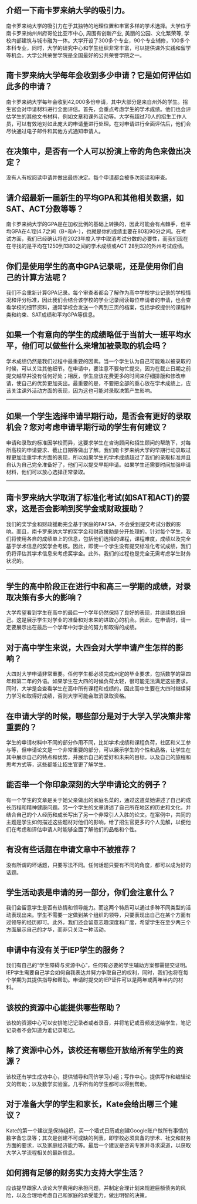
## 介绍一下南卡罗来纳大学的吸引力。

南卡罗来纳大学的吸引力在于其独特的地理位置和丰富多样的学术选择。大学位于南卡罗来纳州州府哥伦比亚市中心, 周围有创新产业, 美丽的公园、文化繁荣等, 学校内部建筑与城市融为一体。大学开设了300多个专业，90个专业辅修，100多个本科专业，同时，大学的研究中心和学生组织非常丰富，可以提供课外实践和留学等机会。大学公共荣誉学院是全国最好的公共荣誉学院之一。

## 南卡罗来纳大学每年会收到多少申请？它是如何评估如此多的申请？

南卡罗来纳大学每年会收到42,000多份申请，其中大部分是来自州外的学生。招生官会对申请材料进行全面评估。首先，会重点考虑学生的学术成绩。他们也会评估学生的其他文书材料，例如文章和课外活动等。大学有超过70人的招生工作人员，可以有效地对如此庞大的申请量进行处理。在对申请进行全面评估后，他们会尽快通过电子邮件和其他方式通知申请人。


## 在决策中，是否有一个人可以扮演上帝的角色来做出决定？ 
没有人有权阅读申请并做出最终决定。每个申请都会被多次阅读和审查。 


## 请介绍最新一届新生的平均GPA和其他相关数据，如SAT、ACT分数等等？ 
南卡罗来纳大学的GPA是在加权比例的基础上转换的，因此可能会有点棘手，但平均GPA在4.1到4.7之间（B+和A-），也就是你的成绩主要在80和90分之间。在考试方面，我们已经确认将在2023年度入学中取消考试分数的必要性，而我们现在在寻找的是平均在1250到1380之间的学术成绩或ACT 28到32的外州考试成绩。 


## 你们是使用学生的高中GPA记录呢，还是使用你们自己的计算方法呢？ 
我们不会重新计算GPA记录。每个审查者都会了解作为高中学校学业记录的学校情况和评分标准，因此我们会结合该学校的学业记录阅读每位申请者的申请，也会查看学校的细节资料，通常学校会发送一个两到三页的档案，包括学校提供的课程种类和约束、SAT成绩和平均GPA等信息。


## 如果一个有意向的学生的成绩略低于当前大一班平均水平，他们可以做些什么来增加被录取的机会吗？

学术成绩仍然是我们过程中最重要的因素。当一个学生认为自己可能难以被录取的时候，可以关注其他细节。在申请中，要注意不要匆忙提交，因为在截止日期之前提交越早并没有任何好处；相反，学生应该花费更多的时间来仔细排版和修改申请，使自己的优势更加突出。最重要的是，不要把全部的重心放在学术成绩上，应该关注课外活动方面的表现，因为这也可能对录取决策产生影响。
***

## 如果一个学生选择申请早期行动，是否会有更好的录取机会？您对考虑申请早期行动的学生有何建议？

申请和录取的标准因学校而异，这要求学生在咨询顾问和招生顾问的帮助下，对每所高校的申请要求、截止日期等做出了解。我们南卡罗来纳大学的早期行动录取过程更加注重学术方面的表现，所以如果学生的学术成绩超过了我们的录取标准并且自认为自己完全准备好了，他们可以提交早期申请。如果学生还需要时间加强申请材料，他们可以放心选择正常录取。
***

## 南卡罗来纳大学取消了标准化考试(如SAT和ACT)的要求，这是否会影响到奖学金或财政援助？ 

我们的奖学金和财政援助完全基于家庭的FAFSA，不会受到提交考试分数的影响。而且，南卡罗来纳大学的奖学金和财政援助是分开处理的。针对每个学生，我们将使用各自的成绩单上的信息，包括他们选择的课程，课程难度，成绩以及完全基于学术信息的奖学金考核。因此，即使一个学生没有提交标准化考试成绩，我们仍将评估其学术信息来考虑奖学金。此外，我们的过程也是完全无需考虑学生财务状况的。 
***

## 学生的高中阶段正在进行中和高三一学期的成绩，对录取决策有多大的影响？

大学希望看到学生在高中的最后一个学年仍然保持了良好的表现，并继续挑战自己。这是展示学生对学业的准备和对未来的进取心的机会。因此，在申请时，请一定要展示出在最后一个学年中对学业的努力和取得的成绩。


## 对于高中学生来说，大四会对大学申请产生怎样的影响？

大四对大学申请非常重要。任何学生都必须完成州定的毕业要求，包括数学的第四年和第二年的外语。如果学生在大四的时候负荷太轻，很可能无法满足这些要求。同时，大学是会查看学生在高中所有课程和成绩的，因此高中生要在大四时继续努力学习和取得好成绩，否则大学可能会取消录取资格。

## 在申请大学的时候，哪些部分是对于大学入学决策非常重要的？

学生的申请材料中不同的部分作用不同，比如学术成绩和课程负荷，社区和义工参与等，但申请论文是一个非常重要的部分，可以展示学生的个性和品格，让学生在其中展示自己的特点和优势，并展示自己的爱好和未来的目标，以及自己的旅程和思考方式等，这些都能让招生官更了解学生。

## 能否举一个你印象深刻的大学申请论文的例子？

有一个学生的文章是关于她父亲做出的家庭名菜的，通过这道菜她讲述了自己的成长历程和精神健康问题。另一个学生的文章讲述了自己所在地区的历史和文化，并结合自己的个人经历和成长写出了另一个非常引人入胜的论文。在案例中，共同的主题是学生如何描述这些题材对他们的影响，给了招生官更多的个人见解，以便他们在考虑和评估申请人时能够全面了解他们的品格和个性。


## 有没有些话题在申请文章中不被推荐？

没有所谓的坏话题，只要写法不同。任何话题只要有不同的角度，都可以成为好的话题。 


## 学生活动表是申请的另一部分，你们会注意什么？

我们会留意学生是否有热情和领导能力。而这两个特质可以通过多种不同类型的活动表现出来。学生不需要一定做到某个组织的领导，只要表现出自己在某个方面有过领导的经历即可。此外，我们还会留意志趣深度和广度，希望学生在至少两三个方面展示自己的才华，而非只关注一种活动。 


## 申请中有没有关于IEP学生的服务？

我们有自己的“学生障碍与资源中心”，任何有必要的学生辅助方案都需提交证明。IEP学生需要自己学会如何自我表达并努力争取自己的权利，同时，我们也将在每个学期为其提供指导和帮助。申请时提交的IEP证件可以是两年或两年半内的材料。


## 该校的资源中心能提供哪些帮助？

该校的资源中心可以安排笔记记录者或者录音，并将笔记或音频发送给学生，笔记记录者不会知道为谁记录笔记。


## 除了资源中心外，该校还有哪些开放给所有学生的资源？

该校还有学生成功中心，提供辅导和同侪学习小组；写作中心，提供写作和编辑论文的帮助；以及数学实验室。几乎所有的学生都可以得到帮助。


## 对于准备大学的学生和家长，Kate会给出哪三个建议？

Kate的第一个建议是保持组织，买一个墙式日历或创建Google账户做所有事情的数字备忘录等；其次是创建不可或缺的列表，即学校必须具备的学术、社交和财务方面的要求，以及家庭经济能力等。最后一个建议是咨询专家并寻求渠道，以获取大学入学流程相关的最新信息。


## 如何拥有足够的财务实力支持大学生活？

应该提早跟家人谈论大学费用的承担问题，并制定合理计划来规避巨额债务的风险，以及合理地考虑自己和家庭的承受能力，做出明智的决策。

